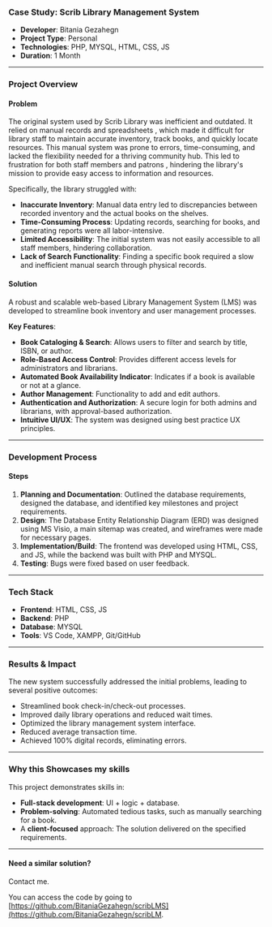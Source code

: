 ### Case Study: Scrib Library Management System

* **Developer**: Bitania Gezahegn 
* **Project Type**: Personal 
* **Technologies**: PHP, MYSQL, HTML, CSS, JS 
* **Duration**: 1 Month 

***

### Project Overview

#### Problem

The original system used by Scrib Library was inefficient and outdated. It relied on manual records and spreadsheets , which made it difficult for library staff to maintain accurate inventory, track books, and quickly locate resources. This manual system was prone to errors, time-consuming, and lacked the flexibility needed for a thriving community hub. This led to frustration for both staff members and patrons , hindering the library's mission to provide easy access to information and resources.

Specifically, the library struggled with:

* **Inaccurate Inventory**: Manual data entry led to discrepancies between recorded inventory and the actual books on the shelves.
* **Time-Consuming Process**: Updating records, searching for books, and generating reports were all labor-intensive.
* **Limited Accessibility**: The initial system was not easily accessible to all staff members, hindering collaboration.
* **Lack of Search Functionality**: Finding a specific book required a slow and inefficient manual search through physical records.

#### Solution

A robust and scalable web-based Library Management System (LMS) was developed to streamline book inventory and user management processes.

**Key Features**:

* **Book Cataloging & Search**: Allows users to filter and search by title, ISBN, or author.
* **Role-Based Access Control**: Provides different access levels for administrators and librarians.
* **Automated Book Availability Indicator**: Indicates if a book is available or not at a glance.
* **Author Management**: Functionality to add and edit authors.
* **Authentication and Authorization**: A secure login for both admins and librarians, with approval-based authorization.
* **Intuitive UI/UX**: The system was designed using best practice UX principles.

***

### Development Process

#### Steps

1.  **Planning and Documentation**: Outlined the database requirements, designed the database, and identified key milestones and project requirements.
2.  **Design**: The Database Entity Relationship Diagram (ERD) was designed using MS Visio, a main sitemap was created, and wireframes were made for necessary pages.
3.  **Implementation/Build**: The frontend was developed using HTML, CSS, and JS, while the backend was built with PHP and MYSQL.
4.  **Testing**: Bugs were fixed based on user feedback.

***

### Tech Stack

* **Frontend**: HTML, CSS, JS 
* **Backend**: PHP 
* **Database**: MYSQL 
* **Tools**: VS Code, XAMPP, Git/GitHub 

***

### Results & Impact

The new system successfully addressed the initial problems, leading to several positive outcomes:

* Streamlined book check-in/check-out processes.
* Improved daily library operations and reduced wait times.
* Optimized the library management system interface.
* Reduced average transaction time.
* Achieved 100% digital records, eliminating errors.

***

### Why this Showcases my skills

This project demonstrates skills in:

* **Full-stack development**: UI + logic + database.
* **Problem-solving**: Automated tedious tasks, such as manually searching for a book.
* A **client-focused** approach: The solution delivered on the specified requirements.

***

#### Need a similar solution?
Contact me.

You can access the code by going to [https://github.com/BitaniaGezahegn/scribLMS](https://github.com/BitaniaGezahegn/scribLM.
